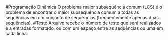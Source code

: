 #Programação Dinâmica
O problema maior subsequência comum (LCS) é o problema de encontrar o maior subsequência comum a todas as seqüências em um conjunto de sequências (frequentemente apenas duas sequências). 
#Teste
Arquivo recebe o número de teste que será realizados e a entradas formatado, ou com um espaço entre as sequências ou uma em cada linha.
